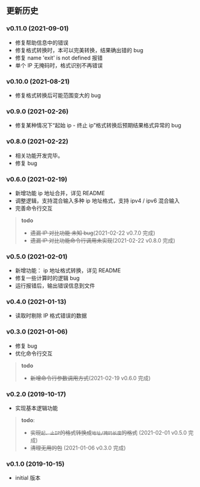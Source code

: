 
## 更新历史

### v0.11.0 (2021-09-01)

- 修复帮助信息中的错误
- 修复格式转换时，本可以完美转换，结果确出错的 bug
- 修复 name 'exit' is not defined 报错
- 单个 IP 无掩码时，格式识别不再错误
 
### v0.10.0 (2021-08-21)

- 修复格式转换后可能范围变大的 bug

### v0.9.0 (2021-02-26)

- 修复某种情况下“起始 ip - 终止 ip”格式转换后预期结果格式异常的 bug

### v0.8.0 (2021-02-22)

- 相关功能开发完毕。
- 修复 bug

### v0.6.0 (2021-02-19)

- 新增功能 ip 地址合并，详见 README
- 调整逻辑，支持混合输入多种 ip 地址格式，支持 ipv4 / ipv6 混合输入
- 完善命令行交互

> **todo**
>
> - ~~遗漏 IP 对比功能 未知 bug~~(2021-02-22 v0.7.0 完成)
> - ~~遗漏 IP 对比功能命令行调用未实现~~(2021-02-22 v0.8.0 完成)

### v0.5.0 (2021-02-01)

- 新增功能： ip 地址格式转换，详见 README
- 修复一些计算时的逻辑 bug
- 运行报错后，输出错误信息到文件

### v0.4.0 (2021-01-13)

- 读取时剔除 IP 格式错误的数据

### v0.3.0 (2021-01-06)

- 修复 bug
- 优化命令行交互

> **todo**
>
> - ~~新增命令行参数调用方式~~(2021-02-19 v0.6.0 完成)

### v0.2.0 (2019-10-17)

- 实现基本逻辑功能

> **todo**: 
>
> - ~~实现`起、止IP`的格式转换成`地址/掩码长度`的格式~~ (2021-02-01 v0.5.0 完成)
> - ~~清理无用的包~~ (2021-01-06 v0.3.0 完成)

### v0.1.0 (2019-10-15)

- initial 版本